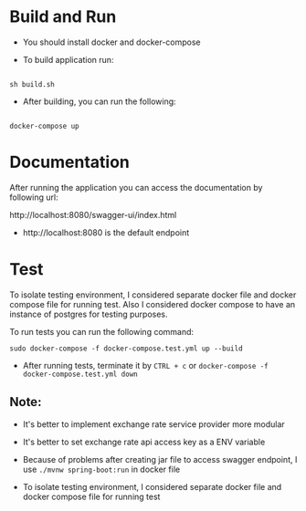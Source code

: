 
# Build and Run

  

* You should install docker and docker-compose

  

* To build application run:

  

```

sh build.sh

```

  

* After building, you can run the following:

  

```

docker-compose up

```

# Documentation

After running the application you can access the documentation by following url:

http://localhost:8080/swagger-ui/index.html

* http://localhost:8080 is the default endpoint


# Test

To isolate testing environment, I considered separate docker file and docker compose file for running test.
Also I considered docker compose to have an instance of postgres for testing purposes.

To run tests you can run the following command:

```
sudo docker-compose -f docker-compose.test.yml up --build
```

* After running tests, terminate it by ``` CTRL + c ``` or ``` docker-compose -f docker-compose.test.yml down ```


## Note:

* It's better to implement exchange rate service provider more modular

* It's better to set exchange rate api access key as a ENV variable

* Because of problems after creating jar file to access swagger endpoint, I use ```./mvnw spring-boot:run``` in docker file

* To isolate testing environment, I considered separate docker file and docker compose file for running test
